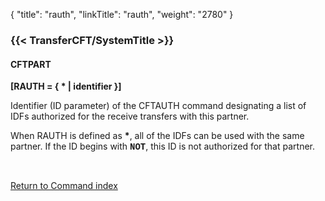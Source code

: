 {
    "title": "rauth",
    "linkTitle": "rauth",
    "weight": "2780"
}<span id="rauth"></span>

### {{< TransferCFT/SystemTitle  >}}

#### CFTPART

****\[RAUTH = { \* | identifier }\]****

Identifier (ID parameter) of the CFTAUTH command designating a list
of IDFs authorized for the receive transfers with this partner.

When RAUTH is defined as <span style="font-weight: bold;">****\*****</span>,
all of the IDFs can be used with the same partner. If the ID begins with
<span style="font-family: 'Courier New', monospace;font-weight: bold;">****NOT****</span>,
this ID is not authorized for that partner.

 

[Return to Command index](../../)
